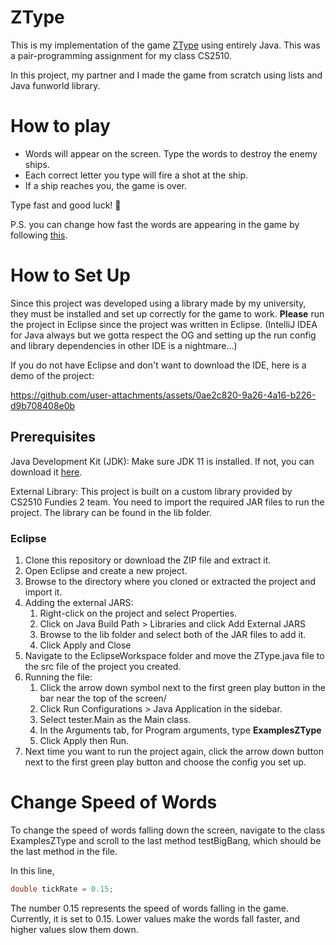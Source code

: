 # ZType
This is my implementation of the game [ZType](https://zty.pe/) using entirely Java. 
This was a pair-programming assignment for my class CS2510. 

In this project, my partner and I made the game from scratch using lists and Java funworld library.

# How to play
- Words will appear on the screen. Type the words to destroy the enemy ships.
- Each correct letter you type will fire a shot at the ship.
- If a ship reaches you, the game is over.
  
Type fast and good luck! 🚀

P.S. you can change how fast the words are appearing in the game by following [this](#change-speed).

# How to Set Up
Since this project was developed using a library made by my university, they must be installed and set up correctly for the game to work. **Please** run the project in Eclipse since the project was written in Eclipse. (IntelliJ IDEA for Java always but we gotta respect the OG and setting up the run config and library dependencies in other IDE is a nightmare...) 

If you do not have Eclipse and don't want to download the IDE, here is a demo of the project:

https://github.com/user-attachments/assets/0ae2c820-9a26-4a16-b226-d9b708408e0b

## Prerequisites
Java Development Kit (JDK): Make sure JDK 11 is installed. If not, you can download it [here](https://www.oracle.com/java/technologies/javase/jdk11-archive-downloads.html).

External Library: This project is built on a custom library provided by CS2510 Fundies 2 team. You need to import the required JAR files to run the project. The library can be found in the lib folder.

### Eclipse
1. Clone this repository or download the ZIP file and extract it.
2. Open Eclipse and create a new project.
3. Browse to the directory where you cloned or extracted the project and import it.
4. Adding the external JARS:
   1) Right-click on the project and select Properties.
   2) Click on Java Build Path > Libraries and click Add External JARS
   3) Browse to the lib folder and select both of the JAR files to add it.
   4) Click Apply and Close
5. Navigate to the EclipseWorkspace folder and move the ZType.java file to the src file of the project you created.
6. Running the file:
   1) Click the arrow down symbol next to the first green play button in the bar near the top of the screen/
   2) Click Run Configurations > Java Application in the sidebar.
   3) Select tester.Main as the Main class.
   4) In the Arguments tab, for Program arguments, type **ExamplesZType**
   5) Click Apply then Run.
7. Next time you want to run the project again, click the arrow down button next to the first green play button and choose the config you set up.

<a id="change-speed"></a>
# Change Speed of Words
To change the speed of words falling down the screen, navigate to the class ExamplesZType and scroll to the last method testBigBang, which should be the last method in the file. 

In this line,

```java
double tickRate = 0.15;
```
The number 0.15 represents the speed of words falling in the game. Currently, it is set to 0.15. Lower values make the words fall faster, and higher values slow them down.
